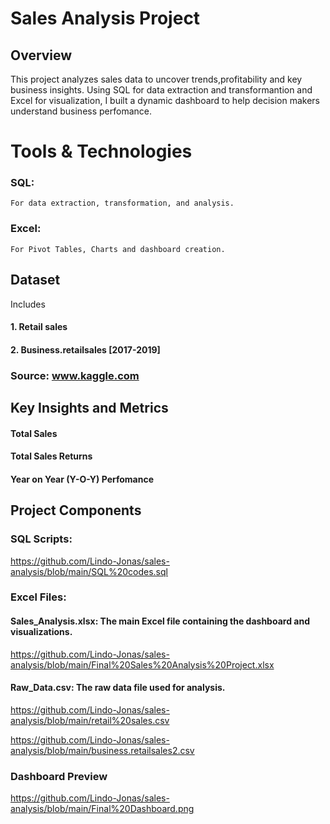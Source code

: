 # Sales Analysis Project
## Overview
This project analyzes sales data to uncover trends,profitability and key business insights. Using SQL for data extraction and transformantion and Excel for visualization, I built a dynamic dashboard to help decision makers understand business perfomance.

# Tools & Technologies

### SQL:
    For data extraction, transformation, and analysis.

### Excel:
    For Pivot Tables, Charts and dashboard creation.

## Dataset
Includes
#### 1. Retail sales
#### 2. Business.retailsales [2017-2019]
### Source: www.kaggle.com

## Key Insights and Metrics
#### Total Sales
#### Total Sales Returns
#### Year on Year (Y-O-Y) Perfomance

## Project Components
### SQL Scripts:
https://github.com/Lindo-Jonas/sales-analysis/blob/main/SQL%20codes.sql

### Excel Files:
#### Sales_Analysis.xlsx: The main Excel file containing the dashboard and visualizations.
https://github.com/Lindo-Jonas/sales-analysis/blob/main/Final%20Sales%20Analysis%20Project.xlsx

#### Raw_Data.csv: The raw data file used for analysis.
https://github.com/Lindo-Jonas/sales-analysis/blob/main/retail%20sales.csv

https://github.com/Lindo-Jonas/sales-analysis/blob/main/business.retailsales2.csv

### Dashboard Preview
https://github.com/Lindo-Jonas/sales-analysis/blob/main/Final%20Dashboard.png


